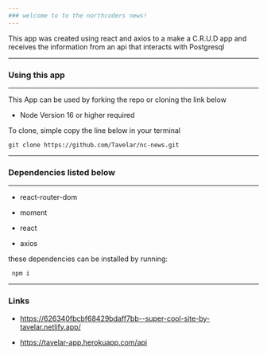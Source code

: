 ```yaml
---
### welcome to to the northcoders news!
---
```


This app was created using react and axios to a make a C.R.U.D app and receives the information
from an api that interacts with Postgresql

---

### Using this app

---

This App can be used by forking the repo or cloning the link below

- Node Version 16 or higher required

To clone, simple copy the line below in your terminal

```
git clone https://github.com/Tavelar/nc-news.git
```

---

### Dependencies listed below

---

- react-router-dom

- moment

- react

- axios

these dependencies can be installed by running:

```
 npm i
```

---

### Links

- https://626340fbcbf68429bdaff7bb--super-cool-site-by-tavelar.netlify.app/

- https://tavelar-app.herokuapp.com/api
